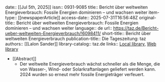date:: [[Jul 5th, 2025]]
issn:: 0931-9085
title:: Bericht über weltweiten Energieverbrauch: Fossile Energien dominieren – und wachsen weiter
item-type:: [[newspaperArticle]]
access-date:: 2025-07-31T16:56:48Z
original-title:: Bericht über weltweiten Energieverbrauch: Fossile Energien dominieren – und wachsen weiter
language:: de
url:: https://taz.de/Bericht-ueber-weltweiten-Energieverbrauch/!6098411/
short-title:: Bericht über weltweiten Energieverbrauch
publication-title:: Die Tageszeitung: taz
authors:: [[Lalon Sander]]
library-catalog:: taz.de
links:: [Local library](zotero://select/library/items/QAJ6N7FK), [Web library](https://www.zotero.org/users/46463/items/QAJ6N7FK)

- [[Abstract]]
	- Der weltweite Energieverbrauch wächst schneller als die Menge, die von Wasser-, Wind- oder Solarkraftanlagen geliefert werden kann. 2024 wurden so erneut mehr fossile Energieträger verfeuert.